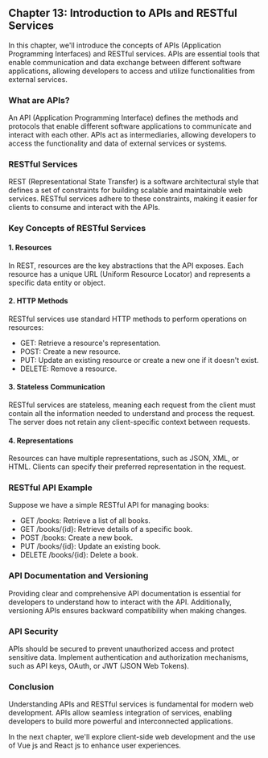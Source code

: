 ## Chapter 13: Introduction to APIs and RESTful Services

In this chapter, we'll introduce the concepts of APIs (Application Programming Interfaces) and RESTful services. APIs are essential tools that enable communication and data exchange between different software applications, allowing developers to access and utilize functionalities from external services.

### What are APIs?

An API (Application Programming Interface) defines the methods and protocols that enable different software applications to communicate and interact with each other. APIs act as intermediaries, allowing developers to access the functionality and data of external services or systems.

### RESTful Services

REST (Representational State Transfer) is a software architectural style that defines a set of constraints for building scalable and maintainable web services. RESTful services adhere to these constraints, making it easier for clients to consume and interact with the APIs.

### Key Concepts of RESTful Services

#### 1. Resources

In REST, resources are the key abstractions that the API exposes. Each resource has a unique URL (Uniform Resource Locator) and represents a specific data entity or object.

#### 2. HTTP Methods

RESTful services use standard HTTP methods to perform operations on resources:

- GET: Retrieve a resource's representation.
- POST: Create a new resource.
- PUT: Update an existing resource or create a new one if it doesn't exist.
- DELETE: Remove a resource.

#### 3. Stateless Communication

RESTful services are stateless, meaning each request from the client must contain all the information needed to understand and process the request. The server does not retain any client-specific context between requests.

#### 4. Representations

Resources can have multiple representations, such as JSON, XML, or HTML. Clients can specify their preferred representation in the request.

### RESTful API Example

Suppose we have a simple RESTful API for managing books:

- GET /books: Retrieve a list of all books.
- GET /books/{id}: Retrieve details of a specific book.
- POST /books: Create a new book.
- PUT /books/{id}: Update an existing book.
- DELETE /books/{id}: Delete a book.

### API Documentation and Versioning

Providing clear and comprehensive API documentation is essential for developers to understand how to interact with the API. Additionally, versioning APIs ensures backward compatibility when making changes.

### API Security

APIs should be secured to prevent unauthorized access and protect sensitive data. Implement authentication and authorization mechanisms, such as API keys, OAuth, or JWT (JSON Web Tokens).

### Conclusion

Understanding APIs and RESTful services is fundamental for modern web development. APIs allow seamless integration of services, enabling developers to build more powerful and interconnected applications.

In the next chapter, we'll explore client-side web development and the use of Vue js and React js to enhance user experiences.